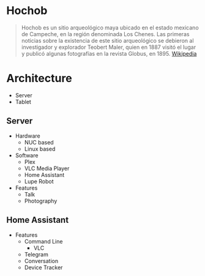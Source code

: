 # Hochob

> Hochob es un sitio arqueológico maya ubicado en el estado mexicano de Campeche, en la región denominada Los Chenes. Las primeras noticias sobre la existencia de este sitio arqueológico se debieron al investigador y explorador Teobert Maler, quien en 1887 visitó el lugar y publicó algunas fotografías en la revista Globus, en 1895. [Wikipedia](https://es.wikipedia.org/wiki/Hochob)

# Architecture

- Server
- Tablet

## Server

- Hardware
  - NUC based
  - Linux based
- Software
  - Plex
  - VLC Media Player
  - Home Assistant
  - Lupe Robot
- Features
  - Talk
  - Photography

## Home Assistant

- Features
  - Command Line
    - VLC
  - Telegram
  - Conversation
  - Device Tracker

